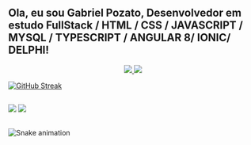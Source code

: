 ## Ola, eu sou Gabriel Pozato, Desenvolvedor em estudo FullStack / HTML / CSS / JAVASCRIPT / MYSQL / TYPESCRIPT / ANGULAR 8/ IONIC/ DELPHI!
 
 <div align="center">
  <a href="https://github.com/GPozato">
 <img altura="130em" src="https://github-readme-stats.vercel.app/api?username=GPozato&show_icons=true&theme=dracula&include_all_commits=true&count_private=true"/>
 <img altura="130em" src="https://github-readme-stats.vercel.app/api/top-langs/?username=GPozato&layout=compact&langs_count=7&theme=dracula"/>
</div>

 [![GitHub Streak](https://github-readme-streak-stats.herokuapp.com/?user=GPozato&theme=highcontrast)](https://git.io/streak-stats)
 
  ##
  
<div>

  <a href="https://www.linkedin.com/in/gpozato/" target="_blank"><img src="https://img.shields.io/badge/-LinkedIn-%230077B5?style=for-the-badge&logo=linkedin&logoColor=white"   target="_blank"></a>
  <a href="https://www.facebook.com/gpozato/" target="_blank"><img src="https://img.shields.io/badge/Facebook-1877F2?style=for-the-badge&logo=facebook&logoColor=white" target="_blank"></a>
 
 ##
 
  ![Snake animation](https://github.com/GPozato/GPozato/blob/output/github-contribution-grid-snake.svg)
</div>
